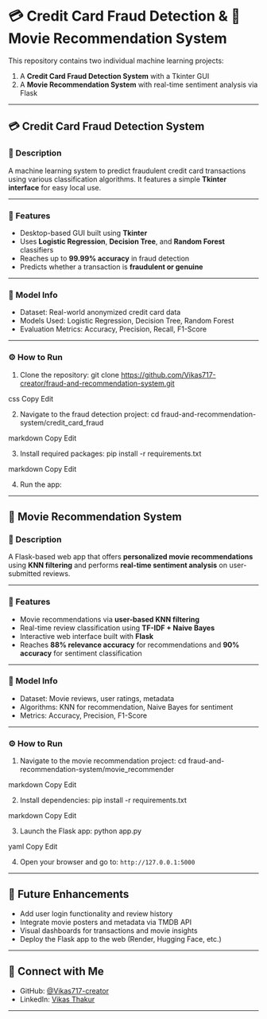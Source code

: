 # 💳 Credit Card Fraud Detection & 🎥 Movie Recommendation System

This repository contains two individual machine learning projects:

1. A **Credit Card Fraud Detection System** with a Tkinter GUI  
2. A **Movie Recommendation System** with real-time sentiment analysis via Flask

---

## 💳 Credit Card Fraud Detection System

### 📌 Description

A machine learning system to predict fraudulent credit card transactions using various classification algorithms. It features a simple **Tkinter interface** for easy local use.

---

### 🌟 Features

- Desktop-based GUI built using **Tkinter**  
- Uses **Logistic Regression**, **Decision Tree**, and **Random Forest** classifiers  
- Reaches up to **99.99% accuracy** in fraud detection  
- Predicts whether a transaction is **fraudulent or genuine**

---

### 🧠 Model Info

- Dataset: Real-world anonymized credit card data  
- Models Used: Logistic Regression, Decision Tree, Random Forest  
- Evaluation Metrics: Accuracy, Precision, Recall, F1-Score

---

### ⚙️ How to Run

1. Clone the repository:
git clone https://github.com/Vikas717-creator/fraud-and-recommendation-system.git

css
Copy
Edit

2. Navigate to the fraud detection project:
cd fraud-and-recommendation-system/credit_card_fraud

markdown
Copy
Edit

3. Install required packages:
pip install -r requirements.txt

markdown
Copy
Edit

4. Run the app:

---

## 🎥 Movie Recommendation System

### 📌 Description

A Flask-based web app that offers **personalized movie recommendations** using **KNN filtering** and performs **real-time sentiment analysis** on user-submitted reviews.

---

### 🌟 Features

- Movie recommendations via **user-based KNN filtering**  
- Real-time review classification using **TF-IDF + Naive Bayes**  
- Interactive web interface built with **Flask**  
- Reaches **88% relevance accuracy** for recommendations and **90% accuracy** for sentiment classification

---

### 🧠 Model Info

- Dataset: Movie reviews, user ratings, metadata  
- Algorithms: KNN for recommendation, Naive Bayes for sentiment  
- Metrics: Accuracy, Precision, F1-Score

---

### ⚙️ How to Run

1. Navigate to the movie recommendation project:
cd fraud-and-recommendation-system/movie_recommender

markdown
Copy
Edit

2. Install dependencies:
pip install -r requirements.txt

markdown
Copy
Edit

3. Launch the Flask app:
python app.py

yaml
Copy
Edit

4. Open your browser and go to: `http://127.0.0.1:5000`

---

## 🔮 Future Enhancements

- Add user login functionality and review history  
- Integrate movie posters and metadata via TMDB API  
- Visual dashboards for transactions and movie insights  
- Deploy the Flask app to the web (Render, Hugging Face, etc.)

---
## 🔗 Connect with Me

- GitHub: [@Vikas717-creator](https://github.com/Vikas717-creator)  
- LinkedIn: [Vikas Thakur](https://www.linkedin.com/in/vikas-thakur-2304a6261/)

---
